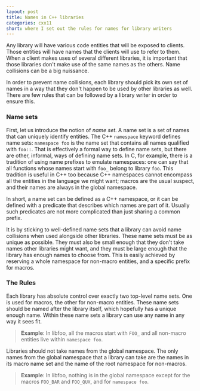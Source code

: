 ```yaml
---
layout: post
title: Names in C++ libraries
categories: cxx11
short: where I set out the rules for names for library writers
---
```


Any library will have various code entities that will be exposed to clients.
Those entities will have names that the clients will use to refer to them. When
a client makes uses of several different libraries, it is important that those
libraries don't make use of the same names as the others. Name collisions can be
a big nuissance.

In order to prevent name collisions, each library should pick its own set of
names in a way that they don't happen to be used by other libraries as well.
There are few rules that can be followed by a library writer in order to ensure
this.

### Name sets

First, let us introduce the notion of *name set*. A name set is a set of names
that can uniquely identify entities. The C++ `namespace` keyword defines name
sets: `namespace foo` is the name set that contains all names qualified with
`foo::`. That is effectively a formal way to define name sets, but there are
other, informal, ways of defining name sets. In C, for example, there is a
tradition of using name prefixes to emulate namespaces: one can say that all
functions whose names start with `foo_` belong to library `foo`. This tradition
is useful in C++ too because C++ namespaces cannot encompass all the entities in
the language we might want; macros are the usual suspect, and their names are
always in the global namespace.

In short, a name set can be defined as a C++ namespace, or it can be defined
with a predicate that describes which names are part of it. Usually such
predicates are not more complicated than just sharing a common prefix.

It is by sticking to well-defined name sets that a library can avoid name
collisions when used alongside other libraries. These name sets must be as
unique as possible. They must also be small enough that they don't take names
other libraries might want, and they must be large enough that the library has
enough names to choose from. This is easily achieved by reserving a whole namespace
for non-macro entities, and a specific prefix for macros.

### The Rules

Each library has absolute control over exactly two top-level name sets. One is
used for macros, the other for non-macro entities. These name sets should be
named after the library itself, which hopefully has a unique enough name. Within
these name sets a library can use any name in any way it sees fit.

> **Example**: In libfoo, all the macros start with `FOO_` and all non-macro
> entities live within `namespace foo`.

Libraries should not take names from the global namespace. The only names from
the global namespace that a library can take are the names in its macro name set
and the name of the root namespace for non-macros.

> **Example**: In libfoo, nothing is in the global namespace except for the
> macros `FOO_BAR` and `FOO_QUX`, and for `namespace foo`.

